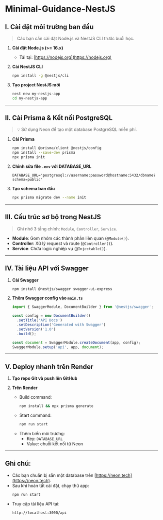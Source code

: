 # Minimal-Guidance-NestJS

## I. Cài đặt môi trường ban đầu
> Các bạn cần cài đặt Node.js và NestJS CLI trước buổi học.

1. **Cài đặt Node.js (>= 16.x)**
   - Tải tại: [https://nodejs.org](https://nodejs.org)

2. **Cài NestJS CLI**
   ```bash
   npm install -g @nestjs/cli
   ```

3. **Tạo project NestJS mới**
   ```bash
   nest new my-nestjs-app
   cd my-nestjs-app
   ```

---

## II. Cài Prisma & Kết nối PostgreSQL
> 💡 Sử dụng Neon để tạo một database PostgreSQL miễn phí.

1. **Cài Prisma**
   ```bash
   npm install @prisma/client @nestjs/config
   npm install --save-dev prisma
   npx prisma init
   ```

2. **Chỉnh sửa file `.env` với DATABASE_URL**
   ```env
   DATABASE_URL="postgresql://username:password@hostname:5432/dbname?schema=public"
   ```

3. **Tạo schema ban đầu**
   ```bash
   npx prisma migrate dev --name init
   ```

---

## III. Cấu trúc sơ bộ trong NestJS
> Ghi nhớ 3 tầng chính: `Module`, `Controller`, `Service`.

- **Module**: Gom nhóm các thành phần liên quan (`@Module()`).
- **Controller**: Xử lý request và route (`@Controller()`).
- **Service**: Chứa logic nghiệp vụ (`@Injectable()`).

---

## IV. Tài liệu API với Swagger

1. **Cài Swagger**
   ```bash
   npm install @nestjs/swagger swagger-ui-express
   ```

2. **Thêm Swagger config vào `main.ts`**
   ```ts
   import { SwaggerModule, DocumentBuilder } from '@nestjs/swagger';

   const config = new DocumentBuilder()
     .setTitle('API Docs')
     .setDescription('Generated with Swagger')
     .setVersion('1.0')
     .build();

   const document = SwaggerModule.createDocument(app, config);
   SwaggerModule.setup('api', app, document);
   ```

---

## V. Deploy nhanh trên Render

1. **Tạo repo Git và push lên GitHub**

2. **Trên Render**
   - Build command:
     ```bash
     npm install && npx prisma generate
     ```
   - Start command:
     ```bash
     npm run start
     ```
   - Thêm biến môi trường:
     - Key: `DATABASE_URL`
     - Value: chuỗi kết nối từ Neon

---

## Ghi chú:
- Các bạn chuẩn bị sẵn một database trên [https://neon.tech](https://neon.tech).
- Sau khi hoàn tất cài đặt, chạy thử app:
   ```bash
   npm run start
   ```
- Truy cập tài liệu API tại:
  ```
  http://localhost:3000/api
  ```

